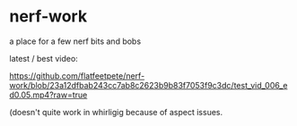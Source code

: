 # nerf-work
a place for a few nerf bits and bobs


latest / best video:

https://github.com/flatfeetpete/nerf-work/blob/23a12dfbab243cc7ab8c2623b9b83f7053f9c3dc/test_vid_006_ed0.05.mp4?raw=true

(doesn't quite work in whirligig because of aspect issues.
